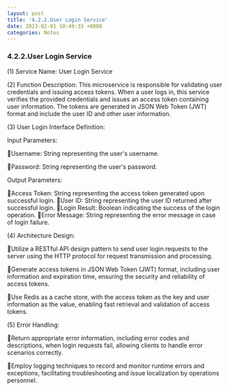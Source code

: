 ```yaml
---
layout: post
title: '4.2.2.User Login Service'
date: 2023-02-01 10:49:33 +0800
categories: Notes
---
```


### 4.2.2.User Login Service

(1) Service Name: User Login Service

(2) Function Description: This microservice is responsible for validating user credentials and issuing access tokens. When a user logs in, this service verifies the provided credentials and issues an access token containing user information. The tokens are generated in JSON Web Token (JWT) format and include the user ID and other user information.

(3) User Login Interface Definition:

Input Parameters:

Username: String representing the user's username.

Password: String representing the user's password.

Output Parameters:

Access Token: String representing the access token generated upon successful login.
User ID: String representing the user ID returned after successful login.
Login Result: Boolean indicating the success of the login operation.
Error Message: String representing the error message in case of login failure.

(4) Architecture Design:

Utilize a RESTful API design pattern to send user login requests to the server using the HTTP protocol for request transmission and processing.

Generate access tokens in JSON Web Token (JWT) format, including user information and expiration time, ensuring the security and reliability of access tokens.

Use Redis as a cache store, with the access token as the key and user information as the value, enabling fast retrieval and validation of access tokens.

(5) Error Handling:

Return appropriate error information, including error codes and descriptions, when login requests fail, allowing clients to handle error scenarios correctly.

Employ logging techniques to record and monitor runtime errors and exceptions, facilitating troubleshooting and issue localization by operations personnel.
